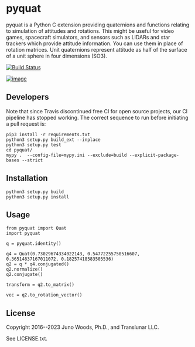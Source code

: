 # pyquat

pyquat is a Python C extension providing quaternions and functions relating to simulation of attitudes and rotations.
This might be useful for video games, spacecraft simulators, and sensors such as LIDARs and star trackers which provide
attitude information. You can use them in place of rotation matrices. Unit quaternions represent attitude as half of the
surface of a unit sphere in four dimensions (SO3).

[![Build Status](https://travis-ci.org/translunar/pyquat.svg?branch=master)](https://travis-ci.org/translunar/pyquat)

[![image](http://img.shields.io/pypi/v/pyquat.svg)](https://pypi.python.org/pypi/pyquat/)

## Developers

Note that since Travis discontinued free CI for open source projects, our CI pipeline
has stopped working. The correct sequence to run before initiating a pull request is:

    pip3 install -r requirements.txt
    python3 setup.py build_ext --inplace
    python3 setup.py test
    cd pyquat/
    mypy .  --config-file=mypy.ini --exclude=build --explicit-package-bases --strict

## Installation

    python3 setup.py build
    python3 setup.py install

## Usage

    from pyquat import Quat
    import pyquat

    q = pyquat.identity()

    q4 = Quat(0.73029674334022143, 0.54772255750516607, 0.36514837167011072, 0.18257418583505536)
    q2 = q * q4.conjugated()
    q2.normalize()
    q2.conjugate()

    transform = q2.to_matrix()

    vec = q2.to_rotation_vector()

## License

Copyright 2016--2023 Juno Woods, Ph.D., and Translunar LLC.

See LICENSE.txt.
